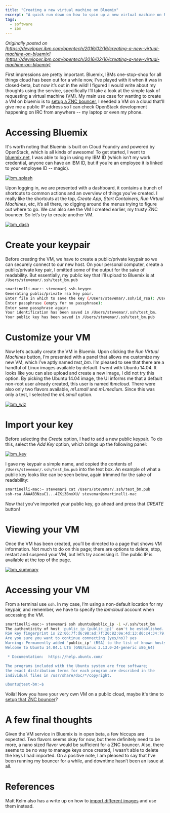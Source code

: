 ```yaml
---
title: "Creating a new virtual machine on Bluemix"
excerpt: "A quick run down on how to spin up a new virtual machine on Bluemix, IBM's Cloud Platform, in a few minutes."
tags: 
  - software
  - ibm
---
```


_Originally posted on [https://developer.ibm.com/opentech/2016/02/16/creating-a-new-virtual-machine-on-bluemix](https://developer.ibm.com/opentech/2016/02/16/creating-a-new-virtual-machine-on-bluemix)_

First impressions are pretty important. Bluemix, IBMs one-stop-shop for all things cloud has been out for a while now, I’ve played with it when it was in closed-beta, but now it’s out in the wild! I figured I would write about my thoughts using the service, specifically I’ll take a look at the simple task of requesting a virtual machine (VM). My main use case for wanting to create a VM on bluemix is to [setup a ZNC bouncer](https://developer.ibm.com/opentech/2016/01/21/openstack-development-tips-setting-up-a-znc-bouncer/), I needed a VM on a cloud that'll give me a public IP address so I can check OpenStack development happening on IRC from anywhere -- my laptop or even my phone.

# Accessing Bluemix

It's worth noting that Bluemix is built on Cloud Foundry and powered by OpenStack, which is all kinds of awesome! To get started, I went to [bluemix.net](http://bluemix.net), I was able to log in using my IBM ID (which isn’t my work credential, anyone can have an IBM ID, but if you’re an employee it is linked to your employee ID -- magic).

[![bm_splash](https://developer.ibm.com/opentech/wp-content/uploads/sites/43/2016/02/bm_splash-1024x546.png)](https://developer.ibm.com/opentech/wp-content/uploads/sites/43/2016/02/bm_splash.png)

Upon logging in, we are presented with a dashboard, it contains a bunch of shortcuts to common actions and an overview of things you’ve created. I really like the shortcuts at the top, _Create App, Start Containers, Run Virtual Machines_, etc, it’s all there, no digging around the menus trying to figure out where to go. We can also see the VM I created earlier, my trusty ZNC bouncer. So let’s try to create another VM.

[![bm_dash](https://developer.ibm.com/opentech/wp-content/uploads/sites/43/2016/02/bm_dash-1024x401.png)](https://developer.ibm.com/opentech/wp-content/uploads/sites/43/2016/02/bm_dash.png)

# Create your keypair

Before creating the VM, we have to create a public/private keypair so we can securely connect to our new host. On your personal computer, create a public/private key pair, I omitted some of the output for the sake of readability. But essentially, my public key that I’ll upload to Bluemix is at `/Users/stevemar/.ssh/test_bm.pub`

```bash
smartinelli-mac:~ stevemar$ ssh-keygen
Generating public/private rsa key pair.
Enter file in which to save the key (/Users/stevemar/.ssh/id_rsa): /Users/stevemar/.ssh/test_bm
Enter passphrase (empty for no passphrase): 
Enter same passphrase again: 
Your identification has been saved in /Users/stevemar/.ssh/test_bm.
Your public key has been saved in /Users/stevemar/.ssh/test_bm.pub
```

# Customize your VM

Now let’s actually create the VM in Bluemix. Upon clicking the _Run Virtual Machines_ button, I’m presented with a panel that allows me customize my new VM, which I’ve aptly named _test_bm_. I’m pleased to see that there are a handful of Linux images available by default. I went with Ubuntu 14.04\. It looks like you can also upload and create a new image, I did not try this option. By picking the Ubuntu 14.04 image, the UI informs me that a default non-root user already created, this user is named _ibmcloud_. There were also only two flavors available, _m1.small_ and _m1.medium_. Since this was only a test, I selected the _m1.small_ option.

[![bm_wiz](https://developer.ibm.com/opentech/wp-content/uploads/sites/43/2016/02/bm_wiz-1024x509.png)](https://developer.ibm.com/opentech/wp-content/uploads/sites/43/2016/02/bm_wiz.png)

# Import your key

Before selecting the _Create_ option, I had to add a new public keypair. To do this, select the _Add Key_ option, which brings up the following panel:

[![bm_key](https://developer.ibm.com/opentech/wp-content/uploads/sites/43/2016/02/bm_key-1022x1024.png)](https://developer.ibm.com/opentech/wp-content/uploads/sites/43/2016/02/bm_key.png)

I gave my keypair a simple name, and copied the contents of `/Users/stevemar/.ssh/test_bm.pub` into the text box. An example of what a public key looks like can be seen below, again trimmed for the sake of readability:

```bash
smartinelli-mac:~ stevemar$ cat /Users/stevemar/.ssh/test_bm.pub 
ssh-rsa AAAAB3NzaC1...4ZKi3BnxXU/ stevemar@smartinelli-mac
```

Now that you’ve imported your public key, go ahead and press that _CREATE_ button!

# Viewing your VM

Once the VM has been created, you’ll be directed to a page that shows VM information. Not much to do on this page; there are options to delete, stop, restart and suspend your VM, but let’s try accessing it. The public IP is available at the top of the page.

[![bm_summary](https://developer.ibm.com/opentech/wp-content/uploads/sites/43/2016/02/bm_summary-1024x231.png)](https://developer.ibm.com/opentech/wp-content/uploads/sites/43/2016/02/bm_summary.png)

# Accessing your VM

From a terminal use `ssh`. In my case, I’m using a non-default location for my keypair, and remember, we have to specify the _ibmcloud_ account when accessing the VM.

```bash
smartinelli-mac:~ stevemar$ ssh ubuntu@public_ip -i ~/.ssh/test_bm
The authenticity of host 'public_ip (public_ip)' can't be established.
RSA key fingerprint is 22:06:7f:d6:98:ad:7f:20:82:0e:4d:13:d0:c4:34:79.
Are you sure you want to continue connecting (yes/no)? yes
Warning: Permanently added 'public_ip' (RSA) to the list of known hosts.
Welcome to Ubuntu 14.04.1 LTS (GNU/Linux 3.13.0-24-generic x86_64)

 * Documentation:  https://help.ubuntu.com/

The programs included with the Ubuntu system are free software;
the exact distribution terms for each program are described in the
individual files in /usr/share/doc/*/copyright.

ubuntu@test-bm:~$ 
```

Voilà! Now you have your very own VM on a public cloud, maybe it's time to [setup that ZNC bouncer](https://developer.ibm.com/opentech/2016/01/21/openstack-development-tips-setting-up-a-znc-bouncer/)?

# A few final thoughts

Given the VM service in Bluemix is in open beta, a few hiccups are expected. Two flavors seems okay for now, but there definitely need to be more, a nano sized flavor would be sufficient for a ZNC bouncer. Also, there seems to be no way to manage keys once created, I wasn’t able to delete the keys I had imported. On a positive note, I am pleased to say that I’ve been running my bouncer for a while, and downtime hasn’t been an issue at all.

# References

Matt Kelm also has a write up on how to [import different images](https://developer.ibm.com/bluemix/2016/01/28/deploy-openstack-app-in-minutes/) and use them instead.
